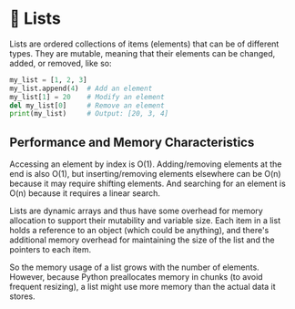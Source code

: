 # 📝 Lists

Lists are ordered collections of items (elements) that can be of different types. They are mutable, meaning that their elements can be changed, added, or removed, like so:

```python
my_list = [1, 2, 3]
my_list.append(4)  # Add an element
my_list[1] = 20    # Modify an element
del my_list[0]     # Remove an element
print(my_list)     # Output: [20, 3, 4]
```

## Performance and Memory Characteristics

Accessing an element by index is O(1). Adding/removing elements at the end is also O(1), but inserting/removing elements elsewhere can be O(n) because it may require shifting elements. And searching for an element is O(n) because it requires a linear search.

Lists are dynamic arrays and thus have some overhead for memory allocation to support their mutability and variable size. Each item in a list holds a reference to an object (which could be anything), and there's additional memory overhead for maintaining the size of the list and the pointers to each item.

So the memory usage of a list grows with the number of elements. However, because Python preallocates memory in chunks (to avoid frequent resizing), a list might use more memory than the actual data it stores.